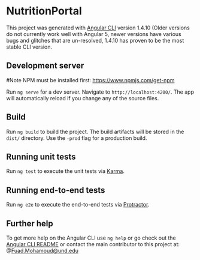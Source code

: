 # NutritionPortal

This project was generated with [Angular CLI](https://github.com/angular/angular-cli) version 1.4.10 (Older versions do not currently work well with Angular 5, newer versions have various bugs and glitches that are un-resolved, 1.4.10 has proven to be the most stable CLI version.

## Development server

#Note NPM must be installed first: https://www.npmjs.com/get-npm

Run `ng serve` for a dev server. Navigate to `http://localhost:4200/`. The app will automatically reload if you change any of the source files.


## Build

Run `ng build` to build the project. The build artifacts will be stored in the `dist/` directory. Use the `-prod` flag for a production build.

## Running unit tests

Run `ng test` to execute the unit tests via [Karma](https://karma-runner.github.io).

## Running end-to-end tests

Run `ng e2e` to execute the end-to-end tests via [Protractor](http://www.protractortest.org/).

## Further help

To get more help on the Angular CLI use `ng help` or go check out the [Angular CLI README](https://github.com/angular/angular-cli/blob/master/README.md) or contact the main contributor to this project at:  @Fuad.Mohamoud@und.edu 
